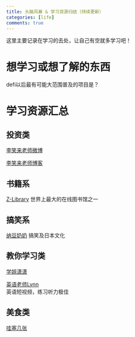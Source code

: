 ```yaml
---
title: 头脑风暴 & 学习资源归结（持续更新）
categories: [life]
comments: true
---
```


这里主要记录在学习的去处，让自己有空就多学习吧！

# 想学习或想了解的东西

defi以后最有可能大范围普及的项目是？

# 学习资源汇总

## 投资类

[李笑来老师微博](https://weibo.com/u/1576218000/) 

[李笑来老师博客](http://lixiaolai.com/) 

## 书籍系

[Z-Library](https://zh.hk1lib.org/)
世界上最大的在线图书馆之一

## 搞笑系

[纳豆奶奶](https://space.bilibili.com/6574487)
搞笑及日本文化

## 教你学习类

[学姐潇潇](https://space.bilibili.com/24919812)

[英语老师Lynn](https://space.bilibili.com/1543986290)  
英语短视频，练习听力极佳

## 美食类

[哇塞几张](https://space.bilibili.com/485704862)